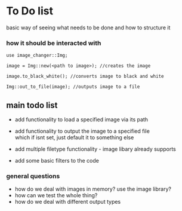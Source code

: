 # To Do list
basic way of seeing what needs to be done and how to structure it

### how it should be interacted with
```
use image_changer::Img;

image = Img::new(<path to image>); //creates the image

image.to_black_white(); //converts image to black and white

Img::out_to_file(image); //outputs image to a file
```

## main todo list
+ add functionality to load a specified image via its path
+ add functionality to output the image to a specified file  
    which if isnt set, just default it to something else

+ add multiple filetype functionality - image libary already supports
+ add some basic filters to the code

### general questions
+ how do we deal with images in memory? use the image library?
+ how can we test the whole thing?
+ how do we deal with different output types
